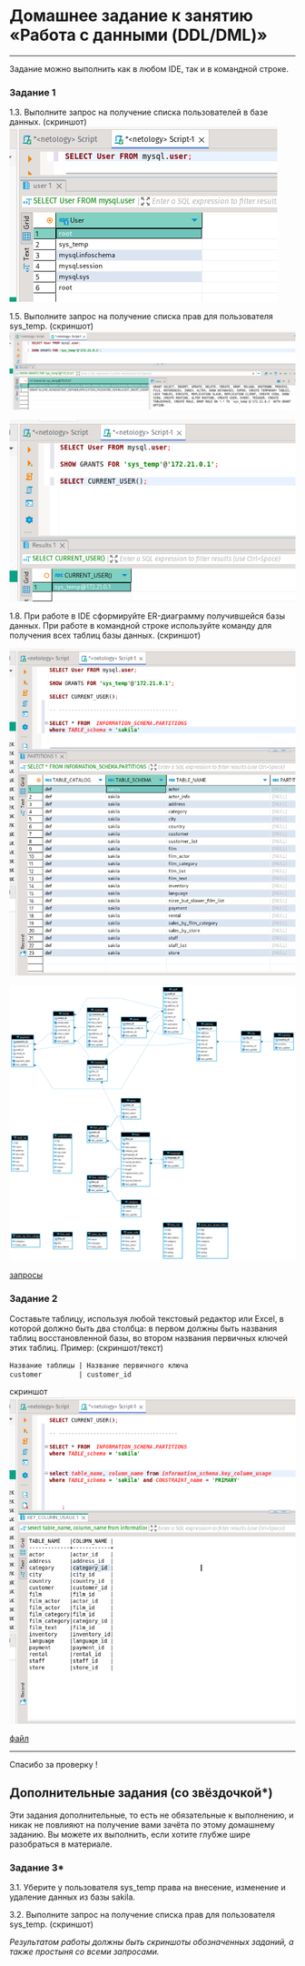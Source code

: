 # Домашнее задание к занятию «Работа с данными (DDL/DML)»
---

Задание можно выполнить как в любом IDE, так и в командной строке.

### Задание 1

1.3. Выполните запрос на получение списка пользователей в базе данных. (скриншот)
![скриншот](https://github.com/SeSloup/DB_init/blob/main/screens/01.png)


1.5. Выполните запрос на получение списка прав для пользователя sys_temp. (скриншот)
![скриншот](https://github.com/SeSloup/DB_init/blob/main/screens/02.png)

![скриншот](https://github.com/SeSloup/DB_init/blob/main/screens/03.png)

1.8. При работе в IDE сформируйте ER-диаграмму получившейся базы данных. При работе в командной строке используйте команду для получения всех таблиц базы данных. (скриншот)

![скриншот](https://github.com/SeSloup/DB_init/blob/main/screens/04.png)

![скриншот](https://github.com/SeSloup/DB_init/blob/main/requests/sakila.png)

[запросы](https://github.com/SeSloup/DB_init/tree/main/requests)


### Задание 2
Составьте таблицу, используя любой текстовый редактор или Excel, в которой должно быть два столбца: в первом должны быть названия таблиц восстановленной базы, во втором названия первичных ключей этих таблиц. Пример: (скриншот/текст)
```
Название таблицы | Название первичного ключа
customer         | customer_id
```

скриншот
![скриншот](https://github.com/SeSloup/DB_init/blob/main/screens/05.png)

[файл](<https://github.com/SeSloup/DB_init/blob/main/requests/task 2.txt>)

------------------------------------------------------------------------------------
Спасибо за проверку !



## Дополнительные задания (со звёздочкой*)
Эти задания дополнительные, то есть не обязательные к выполнению, и никак не повлияют на получение вами зачёта по этому домашнему заданию. Вы можете их выполнить, если хотите глубже шире разобраться в материале.

### Задание 3*
3.1. Уберите у пользователя sys_temp права на внесение, изменение и удаление данных из базы sakila.

3.2. Выполните запрос на получение списка прав для пользователя sys_temp. (скриншот)

*Результатом работы должны быть скриншоты обозначенных заданий, а также простыня со всеми запросами.*
